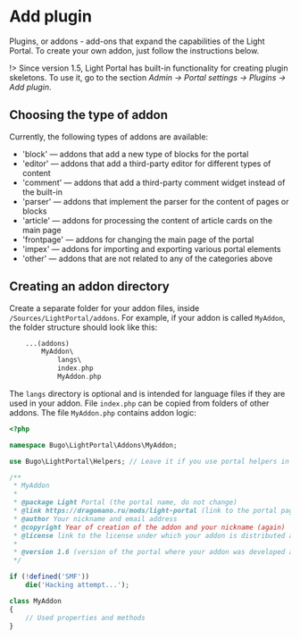 # Add plugin
Plugins, or addons - add-ons that expand the capabilities of the Light Portal. To create your own addon, just follow the instructions below.

!> Since version 1.5, Light Portal has built-in functionality for creating plugin skeletons. To use it, go to the section _Admin -> Portal settings -> Plugins -> Add plugin_.

## Choosing the type of addon
Currently, the following types of addons are available:

* 'block' — addons that add a new type of blocks for the portal
* 'editor' — addons that add a third-party editor for different types of content
* 'comment' — addons that add a third-party comment widget instead of the built-in
* 'parser' — addons that implement the parser for the content of pages or blocks
* 'article' — addons for processing the content of article cards on the main page
* 'frontpage' — addons for changing the main page of the portal
* 'impex' — addons for importing and exporting various portal elements
* 'other' — addons that are not related to any of the categories above

## Creating an addon directory
Create a separate folder for your addon files, inside `/Sources/LightPortal/addons`. For example, if your addon is called `MyAddon`, the folder structure should look like this:

```php
    ...(addons)
        MyAddon\
            langs\
            index.php
            MyAddon.php
```

The `langs` directory is optional and is intended for language files if they are used in your addon. File `index.php` can be copied from folders of other addons. The file `MyAddon.php` contains addon logic:

```php
<?php

namespace Bugo\LightPortal\Addons\MyAddon;

use Bugo\LightPortal\Helpers; // Leave it if you use portal helpers in your code

/**
 * MyAddon
 *
 * @package Light Portal (the portal name, do not change)
 * @link https://dragomano.ru/mods/light-portal (link to the portal page, or to the page of your addon, if it is not included with the portal)
 * @author Your nickname and email address
 * @copyright Year of creation of the addon and your nickname (again)
 * @license link to the license under which your addon is distributed and the name of the license
 *
 * @version 1.6 (version of the portal where your addon was developed and tested)
 */

if (!defined('SMF'))
	die('Hacking attempt...');

class MyAddon
{
    // Used properties and methods
}

```
